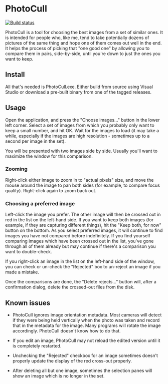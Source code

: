 # PhotoCull
[![Build status](https://ci.appveyor.com/api/projects/status/ltgwpkvexx5e04n6/branch/master?svg=true)](https://ci.appveyor.com/project/adam-azarchs/photo-cull/branch/master)

PhotoCull is a tool for choosing the best images from a set of similar ones.
It is intended for people who, like me, tend to take potentially dozens of
pictures of the same thing and hope one of them comes out well in the end.  It
helps the process of picking that "one good one" by allowing you to compare
them in pairs, side-by-side, until you're down to just the ones you want to
keep.

## Install
All that's needed is PhotoCull.exe.  Either build from source using
Visual Studio or download a pre-built binary from one of the tagged
releases.

## Usage

Open the application, and press the "Choose images..." button in the lower
left corner.  Select a set of images from which you probably only want to
keep a small number, and hit OK.  Wait for the images to load (it may take a
while, especially if the images are high resolution - sometimes up to a second
per image in the set).

You will be presented with two images side by side.  Usually you'll want to
maximize the window for this comparison.

### Zooming
Right-click either image to zoom in to "actual pixels" size, and move the
mouse around the image to pan both sides (for example, to compare focus
quality).  Right-click again to zoom back out.

### Choosing a preferred image
Left-click the image you prefer.  The other image will then be crossed out in
red in the list on the left-hand side.  If you want to keep both images (for
example, if they are capturing different things), hit the "Keep both, for now"
button on the bottom.  As you select preferred images, it will continue to find
images you have not compared before indefinitely.  If you find yourself
comparing images which have been crossed out in the list, you've gone through
all of them already but may continue if there's a comparison you want to
double-check.

If you right-click an image in the list on the left-hand side of the window,
you can check or un-check the "Rejected" box to un-reject an image if you made
a mistake.

Once the comparisons are done, the "Delete rejects..." button will, after a
confirmation dialog, delete the crossed-out files from the disk.

## Known issues

* PhotoCull ignores image orientation metadata.  Most cameras will detect
if they were being held vertically when the photo was taken and record that
in the metadata for the image.  Many programs will rotate the image
accordingly.  PhotoCull doesn't know how to do that.

* If you edit an image, PhotoCull may not reload the edited version until it is
completely restarted.

* Unchecking the "Rejected" checkbox for an image sometimes doesn't properly
update the display of the red cross-out properly.

* After deleting all but one image, sometimes the selection panes will show an
image which is no longer in the set.
